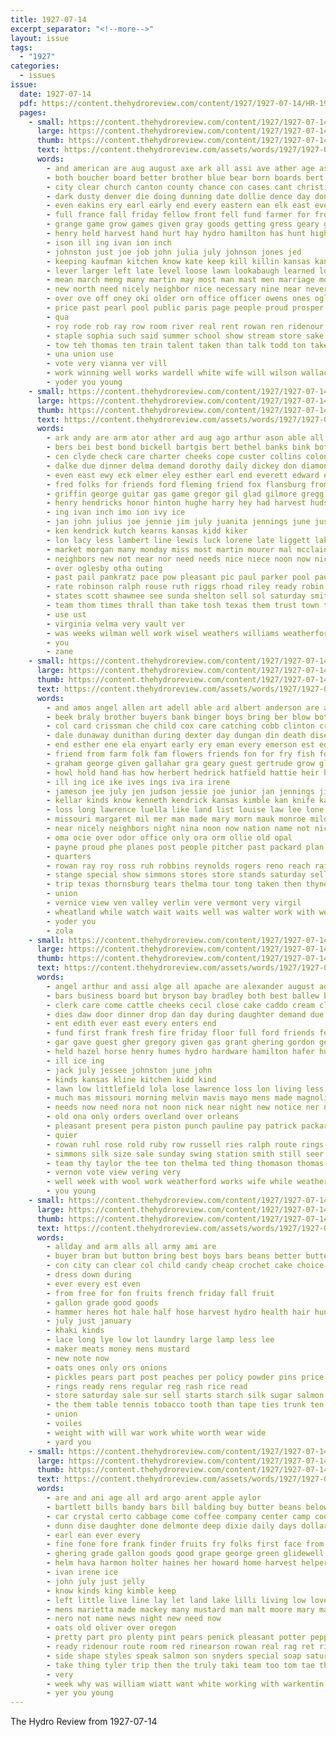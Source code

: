 ```yaml
---
title: 1927-07-14
excerpt_separator: "<!--more-->"
layout: issue
tags:
  - "1927"
categories:
  - issues
issue:
  date: 1927-07-14
  pdf: https://content.thehydroreview.com/content/1927/1927-07-14/HR-1927-07-14.pdf
  pages:
    - small: https://content.thehydroreview.com/content/1927/1927-07-14/small/HR-1927-07-14-01.jpg
      large: https://content.thehydroreview.com/content/1927/1927-07-14/large/HR-1927-07-14-01.jpg
      thumb: https://content.thehydroreview.com/content/1927/1927-07-14/thumbnails/HR-1927-07-14-01.jpg
      text: https://content.thehydroreview.com/assets/words/1927/1927-07-14/HR-1927-07-14-01.txt
      words:
        - and american are aug august axe ark all assi ave ather age ask ago
        - both boucher board better brother blue bear born boards bert been buy beat bros bunch ball but bushyhead business browne beckett base bell bond best bridges basket boss big body banks bridgeport brown boys bath bora begun beach beams baptist baske back bak
        - city clear church canton county chance con cases cant christian case change china counsel child card cash came clay crowley colo congress campus close can cons come class catcher court care collier cody
        - dark dusty denver die doing dunning date dollie dence day done downing doctor ditmore death doubt daughter danger downs during days
        - even eakins ery earl early end every eastern ean elk east evert eugenia ells
        - full france fall friday fellow front fell fund farmer for from faith far fear faithful foote fed former folks frank fine first fairly floor fielding fish fields furnace farm ford few
        - grange game grow games given gray goods getting gress geary gordon gram grain gressman grab gladys good guest granite
        - henry held harvest hand hurt hay hydro hamilton has hunt high half heard hou happy house hackleman honor hope hot how homa her hands had holbird hold hafer home herald husband hard hasty hes heres
        - ison ill ing ivan ion inch
        - johnston just joe job john julia july johnson jones jed
        - keeping kaufman kitchen know kate keep kill killin kansas kani kirkpatrick
        - lever larger left late level loose lawn lookabaugh learned long loss large law less lookout land lead lake liv lord little lockhart look landau life live let labor lower last legion later lone
        - mean march meng many martin may most man mast men marriage money matter mayo more might mer morning must melba means miss miller mary mattar made mise much mon members
        - new north need nicely neighbor nice necessary nine near never news note now northern not norman
        - over ove off oney oki older orn office officer owens ones oglesby old oak only orient
        - price past pearl pool public paris page people proud prosper porch prewitt perfect pretty post peace punch place present president pro pitcher part
        - qua
        - roy rode rob ray row room river real rent rowan ren ridenour reola rain race read records riggs ralph ruzicka ruby rank
        - staple sophia such said summer school show stream store sake speck short southall sun september sale sat still schools sunda sang sus second seven small swim sch saturday ship smith six scholar spring shall sos season straw she safe special state sher shower speak send springs see sister sheriff sell soon sunday south stock sum sund spare space stocking
        - tow teh thomas ten train talent taken than talk todd ton take tear tag team tune towns theis thurs till town then tell ture teacher toms them turn thralls too the times teem thing
        - una union use
        - vote very vianna ver vill
        - work winning well works wardell white wife will wilson wallace while was walls with world williams wisely wil wellington wish want wolf wheat watch way weatherford winter week weather went wind west
        - yoder you young
    - small: https://content.thehydroreview.com/content/1927/1927-07-14/small/HR-1927-07-14-02.jpg
      large: https://content.thehydroreview.com/content/1927/1927-07-14/large/HR-1927-07-14-02.jpg
      thumb: https://content.thehydroreview.com/content/1927/1927-07-14/thumbnails/HR-1927-07-14-02.jpg
      text: https://content.thehydroreview.com/assets/words/1927/1927-07-14/HR-1927-07-14-02.txt
      words:
        - ark andy are arm ator ather ard aug ago arthur ason able all and ana ast
        - bers bei best bond bickell bartgis bert bethel banks bink both brother bank bankers braly bennie but bassler bonnie boucher burdick bonds been brooks bertha beams bridgeport business brown bullard back
        - cen clyde check care charter cheeks cope custer collins colony come came cold claude child call cea corr copus cream current city cake collier cash clara colorado county caddo charles car camping cast cashier cedar chatham close carvin carr
        - dalke due dinner delma demand dorothy daily dickey don diamond day daughters daughter dat din days dry doak doris
        - even east ewy eck elmer eley esther earl end everett edward entz
        - fred folks for friends ford fleming friend fox flansburg from fae frenk fait frank fund fry firestone frost fer fine felton few fam forrest fina fix fever first friday finger florence
        - griffin george guitar gas game gregor gil glad gilmore gregg gus geary gordon glen good gentry gotebo grain guy guthrie gregory gift grady grace gone
        - henry hendricks honor hinton hughe harry hey had harvest hudson hastings hilda hydro her hugh hoy homa herndon howard harder has harlin harrison home hafer helen hud henson how house horton hard hughes him hamilton hopewell homes hern
        - ing ivan inch imo ion ivy ice
        - jan john julius joe jennie jim july juanita jennings june just
        - ken kendrick kutch kearns kansas kidd kiker
        - lon lacy less lambert line lewis luck lorene late liggett lake low little last left lloyd like lucille lay land laundry let lee large
        - market morgan many monday miss most martin mourer mal mcclain mitchell much marcel mary mis mccool milliner miller mower mae menasco money man mildred mill monda method
        - neighbors new not near nor need needs nice niece noon now nicely nace night nore
        - over oglesby otha outing
        - past pail pankratz pace pow pleasant pic paul parker pool pauline pop payne poet paxton pledge part present payn pring pope per
        - rate robinson ralph rouse ruth riggs rhoad riley ready robin rough ren robert rhoads real rain ross reno ridge roy rue roark round russe
        - states scott shawnee see sunda shelton sell sol saturday smith still sake sar she special sons summer suter seal soon save sales stout street sis service show sin say spring state surplus sinclair sun sunday smalley stocks sister son simmons subject seems stock
        - team thom times thrall than take tosh texas them trust town thomason try tim tal trish trip the thy tho
        - use ust
        - virginia velma very vault ver
        - was weeks wilman well work wisel weathers williams weatherford wilson warren weather willie with warm while went wen wee wheat way wei weight will week wife water
        - you
        - zane
    - small: https://content.thehydroreview.com/content/1927/1927-07-14/small/HR-1927-07-14-03.jpg
      large: https://content.thehydroreview.com/content/1927/1927-07-14/large/HR-1927-07-14-03.jpg
      thumb: https://content.thehydroreview.com/content/1927/1927-07-14/thumbnails/HR-1927-07-14-03.jpg
      text: https://content.thehydroreview.com/assets/words/1927/1927-07-14/HR-1927-07-14-03.txt
      words:
        - and amos angel allen art adell able ard albert anderson are abbot ago ain ask anthony austin abe all amon army
        - beek braly brother buyers bank binger boys bring ber blow bottom bradley been better bright but bishop board billy blood baby bar bassler borge ball binge bob beck big boise becks bartgis both body business boy ben bone
        - col card crissman che child cox care catching cobb clinton cream china christian carver conor cake claude clonch cheer county con church cordell clifton charley caddo coto cash carnegie crear came city
        - dale dunaway dunithan during dexter day dungan din death dise dorothy daring der ding date daughter dinner daughters
        - end esther ene ela enyart early ery eman every emerson est edmond
        - friend from farm folk fam flowers friends fon for fry fish fountain franks fill fleeman foreman forget former fort frank fern fox first franklin friday fore
        - graham george given gallahar gra geary guest gertrude grow glad gentz grain glidewell garrison griffin grandson gun gordon
        - howl hold hand has how herbert hedrick hatfield hattie heir held had howard heard hydro hodgson head harry hey henry honorable ham haskell hamilton heart her hardware home hinton hope harvester hot henke him harr hum
        - ill ing ice ike ives ings iva ira irene
        - jameson jee july jen judson jessie joe junior jan jennings jin
        - kellar kinds know kenneth kendrick kansas kimble kan knife kaho kidd
        - loss long lawrence luella like land list louise law lee lone lahoma living last lorene ler lawn let left lor large lay lillian luck little
        - missouri margaret mil mer man made mary morn mauk monroe mildred may meyers miss mis marguerite mould mcdaniel mcdaniels men market monday morning much mount mcalester many
        - near nicely neighbors night nina noon now nation name not nice newton ner niece norman north new
        - oma ocie over odor office only ora orm ollie old opal
        - payne proud phe planes post people pitcher past packard plan peebles pope place parr pleasant purchase paul
        - quarters
        - rowan ray roy ross ruh robbins reynolds rogers reno reach raft res risch riley ready ruth rel rhoad ralph rue rear rupp read ren route rail rome rhoads rymer ralston rust
        - stange special show simmons stores store stands saturday sell shelton sal smith star stuck save sims ser suey service see sunday seem sin sas stay savage sweet stephenson scott sis sylvester sales slight sorrow short sullivan stockton sire sit standard sale said son shoulder snyder
        - trip texas thornsburg tears thelma tour tong taken then thyne the thyng tan them till tor
        - union
        - vernice view ven valley verlin vere vermont very virgil
        - wheatland while watch wait waits well was walter work with weeks west war word wilson will white wide warkentin williams wright wisel weatherford weare week weather wolf wyatt
        - yoder you
        - zola
    - small: https://content.thehydroreview.com/content/1927/1927-07-14/small/HR-1927-07-14-04.jpg
      large: https://content.thehydroreview.com/content/1927/1927-07-14/large/HR-1927-07-14-04.jpg
      thumb: https://content.thehydroreview.com/content/1927/1927-07-14/thumbnails/HR-1927-07-14-04.jpg
      text: https://content.thehydroreview.com/assets/words/1927/1927-07-14/HR-1927-07-14-04.txt
      words:
        - angel arthur and assi alge all apache are alexander august adkins ard ault
        - bars business board but bryson bay bradley both best ballew bessie boucher boon bill bout boy bride belle bank born bros browne blue brother been banks basket boschert buy
        - clerk care come cattle cheeks cecil close cake caddo cream clinton county cost city car curly cole cash comes clyde constant cody cores carry change condi charles carnie
        - dies daw door dinner drop dan day during daughter demand due daugherty down ditmore dinon daughters
        - ent edith ever east every enters end
        - fund first frank fresh fire friday floor full ford friends fern fost for front fam few filler fitzpatrick filling frost farm felton from floyd forget fruits
        - gar gave guest gher gregory given gas grant ghering gordon gene german games general glad gerald goods going george good
        - held hazel horse henry humes hydro hardware hamilton hafer hubert heger hesser house huge hot home hamburger herndon has hinton heineman her him had harry hay harness hume head
        - ill ice ing
        - jack july jessee johnston june john
        - kinds kansas kline kitchen kidd kind
        - lawn low littlefield lola lose lawrence loss lon living less lot lower last lee lone let legal
        - much mas missouri morning melvin mavis mayo mens made magnolia melia milton many melba messer mar miller mary milk more marion mcarthur marshall mae murphy money miss margaret merchan
        - needs now need nora not noon nick near night new notice ner norris
        - old ona only orders overland over orleans
        - pleasant present pera piston punch pauline pay patrick packard per pennington president public pearl poole pitzer past plain potter part poage
        - quier
        - rowan ruhl rose rold ruby row russell ries ralph route rings records roy ross ras
        - simmons silk size sale sunday swing station smith still seer special shey season salem saturday see show seme sims surprise sister shall supper speedy she store stock stove sin shower sae south suits son sherbert summer swim stocks school set surplus sons stata seal
        - team thy taylor the tee ton thelma ted thing thomason thomas them terre trip till than
        - vernon vote view vering very
        - well week with wool work weatherford works wife while weather was working wagoner watson willis weight way wil will wal window
        - you young
    - small: https://content.thehydroreview.com/content/1927/1927-07-14/small/HR-1927-07-14-05.jpg
      large: https://content.thehydroreview.com/content/1927/1927-07-14/large/HR-1927-07-14-05.jpg
      thumb: https://content.thehydroreview.com/content/1927/1927-07-14/thumbnails/HR-1927-07-14-05.jpg
      text: https://content.thehydroreview.com/assets/words/1927/1927-07-14/HR-1927-07-14-05.txt
      words:
        - allday and arm alls all army ami are
        - buyer bran but button bring best boys bars beans better butter bands buy box business bottle bon braid bak big
        - con city can clear col child candy cheap crochet cake choice carne coffee corn clara caddo cream cambric combs cotton
        - dress down during
        - ever every est even
        - from free for fon fruits french friday fall fruit
        - gallon grade good goods
        - hammer heres hot hale half hose harvest hydro health hair hundred hooks head
        - july just january
        - khaki kinds
        - lace long lye low lot laundry large lamp less lee
        - maker meats money mens mustard
        - new note now
        - oats ones only ors onions
        - pickles pears part post peaches per policy powder pins price pork peggy pound pow pounds polish pay purchase
        - rings ready rens regular reg rash rice read
        - store saturday sale sur sell starts starch silk sugar salmon summer sox shirts say state soap service styles stock size soda stores straw sales steamer save suits shoe
        - the them table tennis tobacco tooth than tape ties trunk ten
        - union
        - voiles
        - weight with will war work white worth wear wide
        - yard you
    - small: https://content.thehydroreview.com/content/1927/1927-07-14/small/HR-1927-07-14-06.jpg
      large: https://content.thehydroreview.com/content/1927/1927-07-14/large/HR-1927-07-14-06.jpg
      thumb: https://content.thehydroreview.com/content/1927/1927-07-14/thumbnails/HR-1927-07-14-06.jpg
      text: https://content.thehydroreview.com/assets/words/1927/1927-07-14/HR-1927-07-14-06.txt
      words:
        - are and ani age all ard argo arent apple aylor
        - bartlett bills bandy bars bill balding buy butter beans below business bank bros body brother bar brothers bonita burton bro brown big bulk baptist bear best begin but brands been bottom
        - car crystal certo cabbage come coffee company center camp cody con city candies cost cherrie college can change christ close corn child carl care cute cam
        - dunn dise daughter done delmonte deep dixie daily days dollar dunithan during drill dark
        - earl ean ever every
        - fine fone fore frank finder fruits fry folks first face from fresh few fish fancy friday flyer frost for fail front
        - ghering grade gallon goods good grape george green glidewell gentleman gram geary golden greeson
        - helm hava harmon holter haines her howard home harvest helper high harvard hydro had has house hume hose how head hills
        - ivan irene ice
        - john july just jelly
        - know kinds king kimble keep
        - left little live line lay let land lake lilli living low lovely large look last ler lee louis lightning
        - mens marietta made mackey many mustard man malt moore mary mason mer means mon mean market morris morning may monday money much
        - nero not name news night new need now
        - oats old oliver over oregon
        - pretty part pro plenty pint pears penick pleasant potter peppers post powder pals peaches pounds pay pen pink pound price prewitt pack pair page per piano perle purchase pump
        - ready ridenour route room red rinearson rowan real rag ret rich rice
        - side shape styles speak salmon son snyders special soap saturday saving soon sick sale surprise sell snyder start sweet sifers square stange silk simmons sunday sewing school soda staple say size standard suits seen see summer show samples suite stay still store such sun
        - take thing tyler trip then the truly taki team too tom tae thoma thom tall them turn
        - very
        - week why was william wiatt want white working with warkentin wheat welcome wine work wonder wilson way west watch wright welfare went well will
        - yer you young
---
```


The Hydro Review from 1927-07-14

<!--more-->

